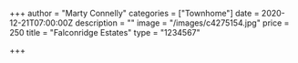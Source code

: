 +++
author = "Marty Connelly"
categories = ["Townhome"]
date = 2020-12-21T07:00:00Z
description = ""
image = "/images/c4275154.jpg"
price = 250
title = "Falconridge Estates"
type = "1234567"

+++
